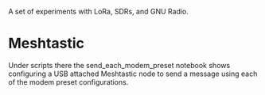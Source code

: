A set of experiments with LoRa, SDRs, and GNU Radio.

# Meshtastic

Under scripts there the send_each_modem_preset notebook shows configuring a USB attached Meshtastic node to send a message using each of the modem preset configurations.